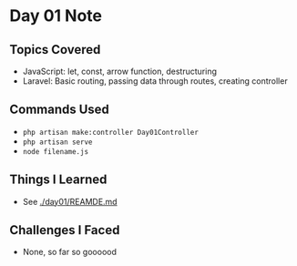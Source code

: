 # Day 01 Note

## Topics Covered

- JavaScript: let, const, arrow function, destructuring
- Laravel: Basic routing, passing data through routes, creating controller

## Commands Used

- `php artisan make:controller Day01Controller`
- `php artisan serve`
- `node filename.js`

## Things I Learned

- See [./day01/REAMDE.md](day01/README.md)

## Challenges I Faced

- None, so far so goooood
